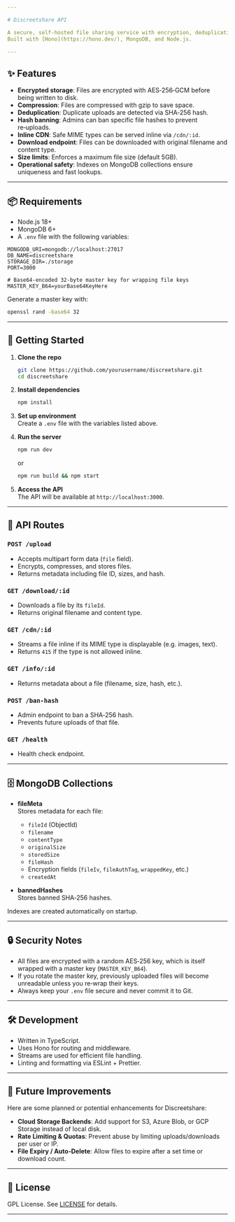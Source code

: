 ```yaml
---

# Discreetshare API

A secure, self‑hosted file sharing service with encryption, deduplication, and hash banning.  
Built with [Hono](https://hono.dev/), MongoDB, and Node.js.

---
```


## ✨ Features

- **Encrypted storage**: Files are encrypted with AES‑256‑GCM before being written to disk.  
- **Compression**: Files are compressed with gzip to save space.  
- **Deduplication**: Duplicate uploads are detected via SHA‑256 hash.  
- **Hash banning**: Admins can ban specific file hashes to prevent re‑uploads.  
- **Inline CDN**: Safe MIME types can be served inline via `/cdn/:id`.  
- **Download endpoint**: Files can be downloaded with original filename and content type.  
- **Size limits**: Enforces a maximum file size (default 5GB).  
- **Operational safety**: Indexes on MongoDB collections ensure uniqueness and fast lookups.

---

## 📦 Requirements

- Node.js 18+  
- MongoDB 6+  
- A `.env` file with the following variables:

```env
MONGODB_URI=mongodb://localhost:27017
DB_NAME=discreetshare
STORAGE_DIR=./storage
PORT=3000

# Base64‑encoded 32‑byte master key for wrapping file keys
MASTER_KEY_B64=yourBase64KeyHere
```

Generate a master key with:

```bash
openssl rand -base64 32
```

---

## 🚀 Getting Started

1. **Clone the repo**  
   ```bash
   git clone https://github.com/yourusername/discreetshare.git
   cd discreetshare
   ```

2. **Install dependencies**  
   ```bash
   npm install
   ```

3. **Set up environment**  
   Create a `.env` file with the variables listed above.

4. **Run the server**  
   ```bash
   npm run dev
   ```
   or
   ```bash
   npm run build && npm start
   ```

5. **Access the API**  
   The API will be available at `http://localhost:3000`.

---

## 🔗 API Routes

### `POST /upload`
- Accepts multipart form data (`file` field).
- Encrypts, compresses, and stores files.
- Returns metadata including file ID, sizes, and hash.

### `GET /download/:id`
- Downloads a file by its `fileId`.
- Returns original filename and content type.

### `GET /cdn/:id`
- Streams a file inline if its MIME type is displayable (e.g. images, text).
- Returns `415` if the type is not allowed inline.

### `GET /info/:id`
- Returns metadata about a file (filename, size, hash, etc.).

### `POST /ban-hash`
- Admin endpoint to ban a SHA‑256 hash.
- Prevents future uploads of that file.

### `GET /health`
- Health check endpoint.

---

## 🗄️ MongoDB Collections

- **fileMeta**  
  Stores metadata for each file:
  - `fileId` (ObjectId)
  - `filename`
  - `contentType`
  - `originalSize`
  - `storedSize`
  - `fileHash`
  - Encryption fields (`fileIv`, `fileAuthTag`, `wrappedKey`, etc.)
  - `createdAt`

- **bannedHashes**  
  Stores banned SHA‑256 hashes.

Indexes are created automatically on startup.

---

## 🔒 Security Notes

- All files are encrypted with a random AES‑256 key, which is itself wrapped with a master key (`MASTER_KEY_B64`).  
- If you rotate the master key, previously uploaded files will become unreadable unless you re‑wrap their keys.  
- Always keep your `.env` file secure and never commit it to Git.

---

## 🛠 Development

- Written in TypeScript.  
- Uses Hono for routing and middleware.  
- Streams are used for efficient file handling.  
- Linting and formatting via ESLint + Prettier.

---

## 🔮 Future Improvements

Here are some planned or potential enhancements for Discreetshare:

- **Cloud Storage Backends**: Add support for S3, Azure Blob, or GCP Storage instead of local disk.  
- **Rate Limiting & Quotas**: Prevent abuse by limiting uploads/downloads per user or IP.  
- **File Expiry / Auto‑Delete**: Allow files to expire after a set time or download count.  
---

## 📜 License

GPL License. See [LICENSE](LICENSE) for details.

---
